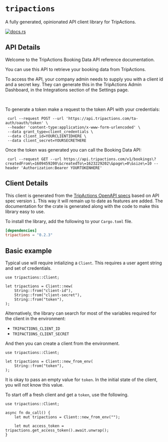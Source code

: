 # `tripactions`

A fully generated, opinionated API client library for TripActions.

[![docs.rs](https://docs.rs/tripactions/badge.svg)](https://docs.rs/tripactions)

## API Details

<p>Welcome to the TripActions Booking Data API reference documentation.</p> <p>You can use this API to retrieve your booking data from TripActions.</p> <p>To access the API, your company admin needs to supply you with a client id and a secret key. They can generate this in the TripActions Admin Dashboard, in the Integrations section of the Settings page.<p> </br>
<p>To generate a token make a request to the token API with your credentials:</p> <code> curl --request POST --url 'https://api.tripactions.com/ta-auth/oauth/token' \</br> --header 'content-type:application/x-www-form-urlencoded' \</br> --data grant_type=client_credentials \</br> --data client_id=YOURCLIENTIDHERE \</br> --data client_secret=YOURSECRETHERE </code>
<p>Once the token was generated you can call the Booking Data API:</p> <code> curl --request GET --url https://api.tripactions.com/v1/bookings\?createdFrom\=1609459200\&createdTo\=1623229202\&page\=0\&size\=10 --header 'Authorization:Bearer YOURTOKENHERE' </code>






## Client Details

This client is generated from the [TripActions OpenAPI
specs](https://app.tripactions.com/api/public/documentation/swagger-ui/index.html?configUrl=/api/public/documentation/api-docs/swagger-config) based on API spec version `1`. This way it will remain
up to date as features are added. The documentation for the crate is generated
along with the code to make this library easy to use.


To install the library, add the following to your `Cargo.toml` file.

```toml
[dependencies]
tripactions = "0.2.3"
```

## Basic example

Typical use will require intializing a `Client`. This requires
a user agent string and set of credentials.

```
use tripactions::Client;

let tripactions = Client::new(
    String::from("client-id"),
    String::from("client-secret"),
    String::from("token"),
);
```

Alternatively, the library can search for most of the variables required for
the client in the environment:

- `TRIPACTIONS_CLIENT_ID`
- `TRIPACTIONS_CLIENT_SECRET`

And then you can create a client from the environment.

```
use tripactions::Client;

let tripactions = Client::new_from_env(
    String::from("token"),
);
```

It is okay to pass an empty value for `token`. In
the initial state of the client, you will not know this value.

To start off a fresh client and get a `token`, use the following.

```
use tripactions::Client;

async fn do_call() {
    let mut tripactions = Client::new_from_env("");

    let mut access_token = tripactions.get_access_token().await.unwrap();
}
```
